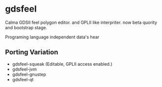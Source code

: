 gdsfeel
=======

Calma GDSII feel polygon editor. and GPLII like interpriter. now beta quority and bootstrap stage.

Programing language independent data's hear

## Porting Variation

* gdsfeel-squeak (Editable, GPLII access enabled.)
* gdsfeel-jvm
* gdsfeel-gnustep
* gdsfeel-qt
